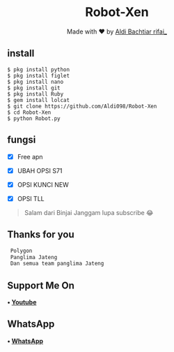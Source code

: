 <h1 align="center">
  Robot-Xen
</h1>
</div>
<p align="center">
  Made with ❤️ by <a href="https://github.com/Aldi098">Aldi Bachtiar rifai_</a>
</p>
<p align="center">
 
## install
```python3
$ pkg install python
$ pkg install figlet
$ pkg install nano
$ pkg install git
$ pkg install Ruby
$ gem install lolcat
$ git clone https://github.com/Aldi098/Robot-Xen
$ cd Robot-Xen
$ python Robot.py

```

## fungsi
- [x] Free apn
- [x] UBAH OPSI S71
- [x] OPSI KUNCI NEW
- [x] OPSI TLL


> Salam dari Binjai Janggam lupa subscribe 😂

## Thanks for you
```php
 Polygon
 Panglima Jateng
 Dan semua team panglima Jateng
```
## Support Me On
<b>• [Youtube](https://youtube.com/channel/UC7ygjAbDjuiN76PqOlJm40A)</b>
</br>
## WhatsApp
<b>• [WhatsApp](https://api.whatsapp.com/send?phone=+62852-9500-4078&text=Assalamualaikum)</b>
<br>
